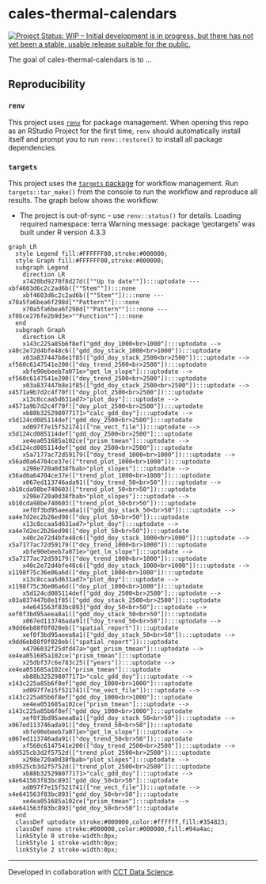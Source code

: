 
<!-- README.md is generated from README.Rmd. Please edit that file -->

# cales-thermal-calendars

<!-- badges: start -->

[![Project Status: WIP – Initial development is in progress, but there
has not yet been a stable, usable release suitable for the
public.](https://www.repostatus.org/badges/latest/wip.svg)](https://www.repostatus.org/#wip)

<!-- badges: end -->

The goal of cales-thermal-calendars is to …

## Reproducibility

### `renv`

This project uses
[`renv`](https://rstudio.github.io/renv/articles/renv.html) for package
management. When opening this repo as an RStudio Project for the first
time, `renv` should automatically install itself and prompt you to run
`renv::restore()` to install all package dependencies.

### `targets`

This project uses the [`targets`
package](https://docs.ropensci.org/targets/) for workflow management.
Run `targets::tar_make()` from the console to run the workflow and
reproduce all results. The graph below shows the workflow:

- The project is out-of-sync – use `renv::status()` for details. Loading
  required namespace: terra Warning message: package ‘geotargets’ was
  built under R version 4.3.3

``` mermaid
graph LR
  style Legend fill:#FFFFFF00,stroke:#000000;
  style Graph fill:#FFFFFF00,stroke:#000000;
  subgraph Legend
    direction LR
    x7420bd9270f8d27d([""Up to date""]):::uptodate --- xbf4603d6c2c2ad6b([""Stem""]):::none
    xbf4603d6c2c2ad6b([""Stem""]):::none --- x70a5fa6bea6f298d[""Pattern""]:::none
    x70a5fa6bea6f298d[""Pattern""]:::none --- xf0bce276fe2b9d3e>""Function""]:::none
  end
  subgraph Graph
    direction LR
    x143c225a85b6f8ef["gdd_doy_1000<br>1000"]:::uptodate --> x40c2e72d4bfe48c6(["gdd_doy_stack_1000<br>1000"]):::uptodate
    x03a837447b8e1f85(["gdd_doy_stack_2500<br>2500"]):::uptodate --> xf560c6147541e200(["doy_trend_2500<br>2500"]):::uptodate
    xbfe90ebeeb7a071e>"get_lm_slope"]:::uptodate --> xf560c6147541e200(["doy_trend_2500<br>2500"]):::uptodate
    x03a837447b8e1f85(["gdd_doy_stack_2500<br>2500"]):::uptodate --> x4571a9b7d2c4f70f(["doy_plot_2500<br>2500"]):::uptodate
    x13c8ccaa5d631ad7>"plot_doy"]:::uptodate --> x4571a9b7d2c4f70f(["doy_plot_2500<br>2500"]):::uptodate
    xb88b325298077171>"calc_gdd_doy"]:::uptodate --> x5d124cd085114def["gdd_doy_2500<br>2500"]:::uptodate
    xd097f7e15f521741(["ne_vect_file"]):::uptodate --> x5d124cd085114def["gdd_doy_2500<br>2500"]:::uptodate
    xe4ea051685a102ce["prism_tmean"]:::uptodate --> x5d124cd085114def["gdd_doy_2500<br>2500"]:::uptodate
    x5a7177ac72d59179(["doy_trend_1000<br>1000"]):::uptodate --> x56ad0a64704ce37e(["trend_plot_1000<br>1000"]):::uptodate
    x298e720a0d38fbab>"plot_slopes"]:::uptodate --> x56ad0a64704ce37e(["trend_plot_1000<br>1000"]):::uptodate
    x067ed113746ada91(["doy_trend_50<br>50"]):::uptodate --> xb10cda98be740603(["trend_plot_50<br>50"]):::uptodate
    x298e720a0d38fbab>"plot_slopes"]:::uptodate --> xb10cda98be740603(["trend_plot_50<br>50"]):::uptodate
    xef0f3bd95aeea8a1(["gdd_doy_stack_50<br>50"]):::uptodate --> xa4e7d2ec2b26ed98(["doy_plot_50<br>50"]):::uptodate
    x13c8ccaa5d631ad7>"plot_doy"]:::uptodate --> xa4e7d2ec2b26ed98(["doy_plot_50<br>50"]):::uptodate
    x40c2e72d4bfe48c6(["gdd_doy_stack_1000<br>1000"]):::uptodate --> x5a7177ac72d59179(["doy_trend_1000<br>1000"]):::uptodate
    xbfe90ebeeb7a071e>"get_lm_slope"]:::uptodate --> x5a7177ac72d59179(["doy_trend_1000<br>1000"]):::uptodate
    x40c2e72d4bfe48c6(["gdd_doy_stack_1000<br>1000"]):::uptodate --> x1198f75c36e06a6d(["doy_plot_1000<br>1000"]):::uptodate
    x13c8ccaa5d631ad7>"plot_doy"]:::uptodate --> x1198f75c36e06a6d(["doy_plot_1000<br>1000"]):::uptodate
    x5d124cd085114def["gdd_doy_2500<br>2500"]:::uptodate --> x03a837447b8e1f85(["gdd_doy_stack_2500<br>2500"]):::uptodate
    x4e641563f83bc893["gdd_doy_50<br>50"]:::uptodate --> xef0f3bd95aeea8a1(["gdd_doy_stack_50<br>50"]):::uptodate
    x067ed113746ada91(["doy_trend_50<br>50"]):::uptodate --> x9dd6eb88f0f020eb(["spatial_report"]):::uptodate
    xef0f3bd95aeea8a1(["gdd_doy_stack_50<br>50"]):::uptodate --> x9dd6eb88f0f020eb(["spatial_report"]):::uptodate
    x4796032f25dfd47a>"get_prism_tmean"]:::uptodate --> xe4ea051685a102ce["prism_tmean"]:::uptodate
    x25dbf37c6e783c25(["years"]):::uptodate --> xe4ea051685a102ce["prism_tmean"]:::uptodate
    xb88b325298077171>"calc_gdd_doy"]:::uptodate --> x143c225a85b6f8ef["gdd_doy_1000<br>1000"]:::uptodate
    xd097f7e15f521741(["ne_vect_file"]):::uptodate --> x143c225a85b6f8ef["gdd_doy_1000<br>1000"]:::uptodate
    xe4ea051685a102ce["prism_tmean"]:::uptodate --> x143c225a85b6f8ef["gdd_doy_1000<br>1000"]:::uptodate
    xef0f3bd95aeea8a1(["gdd_doy_stack_50<br>50"]):::uptodate --> x067ed113746ada91(["doy_trend_50<br>50"]):::uptodate
    xbfe90ebeeb7a071e>"get_lm_slope"]:::uptodate --> x067ed113746ada91(["doy_trend_50<br>50"]):::uptodate
    xf560c6147541e200(["doy_trend_2500<br>2500"]):::uptodate --> xb9525cb3d2f5752d(["trend_plot_2500<br>2500"]):::uptodate
    x298e720a0d38fbab>"plot_slopes"]:::uptodate --> xb9525cb3d2f5752d(["trend_plot_2500<br>2500"]):::uptodate
    xb88b325298077171>"calc_gdd_doy"]:::uptodate --> x4e641563f83bc893["gdd_doy_50<br>50"]:::uptodate
    xd097f7e15f521741(["ne_vect_file"]):::uptodate --> x4e641563f83bc893["gdd_doy_50<br>50"]:::uptodate
    xe4ea051685a102ce["prism_tmean"]:::uptodate --> x4e641563f83bc893["gdd_doy_50<br>50"]:::uptodate
  end
  classDef uptodate stroke:#000000,color:#ffffff,fill:#354823;
  classDef none stroke:#000000,color:#000000,fill:#94a4ac;
  linkStyle 0 stroke-width:0px;
  linkStyle 1 stroke-width:0px;
  linkStyle 2 stroke-width:0px;
```

------------------------------------------------------------------------

Developed in collaboration with [CCT Data
Science](https://datascience.cct.arizona.edu/).
